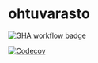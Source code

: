 # ohtuvarasto


[![GHA workflow badge](https://github.com/juhok00/ohtuvarasto/workflows/CI/badge.svg)](https://github.com/juhok00/ohtuvarasto/actions)



[![Codecov](https://codecov.io/gh/juhok00/ohtuvarasto/branch/main/graph/badge.svg)](https://codecov.io/gh/juhok00/ohtuvarasto)

